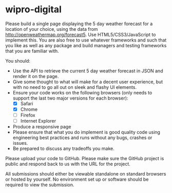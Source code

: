# wipro-digital

Please build a single page displaying the 5 day weather forecast for a location of your choice, using the data from <http://openweathermap.org/forecast5>. Use HTML5/CSS3/JavaScript to implement this. You are also free to use whatever frameworks and such that you like as well as any package and build managers and testing frameworks that you are familiar with.

You should:

* Use the API to retrieve the current 5 day weather forecast in JSON and render it on the page.
* Give some thought to what will make for a decent user experience, but with no need to go all out on sleek and flashy UI elements.
* Ensure your code works on the following browsers (only needs to support the last two major versions for each browser):
  - [x] Safari
  - [x] Chrome
  - [ ] Firefox
  - [ ] Internet Explorer
* Produce a responsive page
* Please ensure that what you do implement is good quality code using engineering best practices and runs without any bugs, crashes or issues.
* Be prepared to discuss any tradeoffs you make.

Please upload your code to GitHub. Please make sure the GitHub project is public and respond back to us with the URL for the project.

All submissions should either be viewable standalone on standard browsers or hosted by yourself. No environment set up or software should be required to view the submission.
